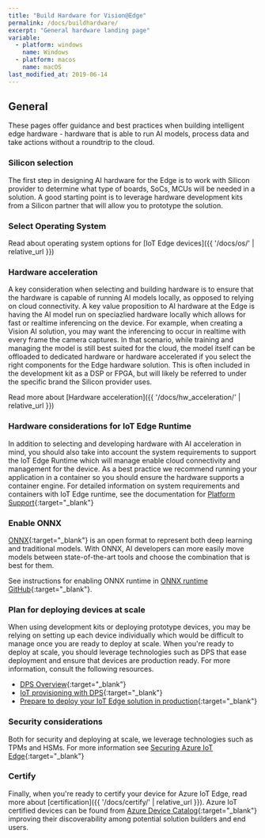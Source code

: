 ```yaml
---
title: "Build Hardware for Vision@Edge"
permalink: /docs/buildhardware/
excerpt: "General hardware landing page"
variable:
  - platform: windows
    name: Windows
  - platform: macos
    name: macOS
last_modified_at: 2019-06-14
---
```


## General

These pages offer guidance and best practices when building intelligent edge hardware - hardware that is able to run AI models, process data and take actions without a roundtrip to the cloud. 

### Silicon selection

The first step in designing AI hardware for the Edge is to work with Silicon provider to determine what type of boards, SoCs, MCUs will be needed in a solution. A good starting point is to leverage hardware development kits from a Silicon partner that will allow you to prototype the solution.

### Select Operating System

Read about operating system options for [IoT Edge devices]({{ '/docs/os/' | relative_url }})

### Hardware acceleration

A key consideration when selecting and building hardware is to ensure that the hardware is capable of running AI models locally, as opposed to relying on cloud connectivity.  A key value proposition to AI hardware at the Edge is having the AI model run on speciazlied hardware locally which allows for fast or realtime inferencing on the device.  For example, when creating a Vision AI solution, you may want the inferencing to occur in realtime with every frame the camera captures.  In that scenario, while training and managing the model is still best suited for the cloud, the model itself can be offloaded to dedicated hardware or hardware accelerated if you select the right components for the Edge hardware solution. This is often included in the development kit as a DSP or FPGA, but will likely be referred to under the specific brand the Silicon provider uses.

Read more about [Hardware acceleration]({{ '/docs/hw_acceleration/' | relative_url }})

### Hardware considerations for IoT Edge Runtime

In addition to selecting and developing hardware with AI acceleration in mind, you should also take into account the system requirements to support the IoT Edge Runtime which will manage enable cloud connectivity and management for the device.  As a best practice we recommend running your application in a container so you should ensure the hardware supports a container engine.  For detailed information on system requirements and containers with IoT Edge runtime, see the documentation for [Platform Support](https://docs.microsoft.com/en-us/azure/iot-edge/support){:target="_blank"}

### Enable ONNX

[ONNX](https://onnx.ai/){:target="_blank"} is an open format to represent both deep learning and traditional models. With ONNX, AI developers can more easily move models between state-of-the-art tools and choose the combination that is best for them.

See instructions for enabling ONNX runtime in [ONNX runtime GitHub](https://github.com/microsoft/onnxruntime){:target="_blank"}.

### Plan for deploying devices at scale

When using development kits or deploying prototype devices, you may be relying on setting up each device individually which would be difficult to manage once you are ready to deploy at scale.  When you're ready to deploy at scale, you should leverage technologies such as DPS that ease deployment and ensure that devices are production ready.  For more information, consult the following resources.  
- [DPS Overview](https://docs.microsoft.com/en-us/azure/iot-dps/index){:target="_blank"}
- [IoT provisioning with DPS](https://docs.microsoft.com/en-us/azure/iot-edge/how-to-auto-provision-simulated-device-linux){:target="_blank"}
- [Prepare to deploy your IoT Edge solution in production](https://docs.microsoft.com/en-us/azure/iot-edge/production-checklist){:target="_blank"}

### Security considerations

Both for security and deploying at scale, we leverage technologies such as TPMs and HSMs.  For more information see [Securing Azure IoT Edge](https://docs.microsoft.com/en-us/azure/iot-edge/security){:target="_blank"}

### Certify

Finally, when you're ready to certify your device for Azure IoT Edge, read more about [certification]({{ '/docs/certify/' | relative_url }}). Azure IoT certified devices can be found from [Azure Device Catalog](https://catalog.azureiotsolutions.com/){:target="_blank"} improving their discoverability among potential solution builders and end users.


